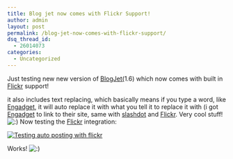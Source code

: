 ```yaml
---
title: Blog jet now comes with Flickr Support!
author: admin
layout: post
permalink: /blog-jet-now-comes-with-flickr-support/
dsq_thread_id:
  - 26014073
categories:
  - Uncategorized
---
```

Just testing new new version of [BlogJet][1][(][1]1.6) which now comes with built in [Flickr][2] support!

it also includes text replacing, which basically means if you type a word, like [Engadget][3], it will auto replace it with what you tell it to replace it with (i got [Engadget][3] to link to their site, same with [slashdot][4] and [Flickr][2]. Very cool stuff!&nbsp;<img src="http://blog.lotas-smartman.net/wp-includes/images/smilies/icon_smile.gif" alt=":)" class="wp-smiley" />&nbsp;Now testing the [Flickr][2] integration:

[<img src="http://static.flickr.com/28/64044175\_c2c2142305\_t.jpg" alt="Testing auto posting with flickr" border=0>][5]

Works! <img src="http://blog.lotas-smartman.net/wp-includes/images/smilies/icon_smile.gif" alt=":)" class="wp-smiley" />

 [1]: http://blogjet.com/
 [2]: http://www.flickr.com/
 [3]: http://www.engadget.com/
 [4]: http://slashdot.org/
 [5]: http://www.flickr.com/photos/lsmartman/64044175/
